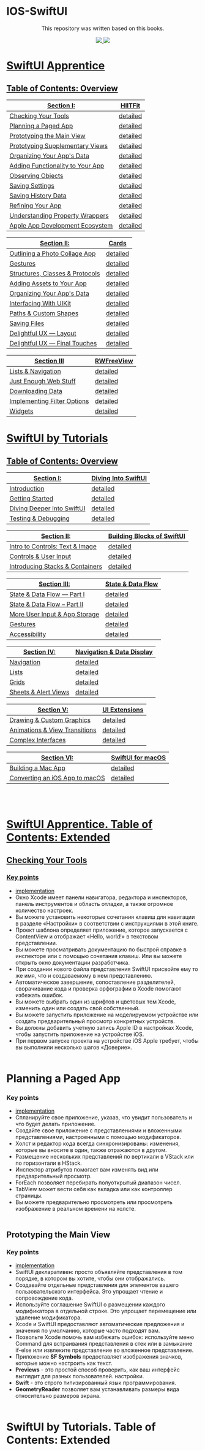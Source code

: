 # IOS-SwiftUI

<p align='center'>
This repository was written based on this books.
<p align='center'>
</p>

<p align='center'>
  
<a href="https://www.raywenderlich.com/books/swiftui-apprentice" target="_blank">
<img src="https://img.shields.io/badge/SwiftUI Apprentice-yellow"/>
  
<a href="https://www.raywenderlich.com/books/swiftui-by-tutorials" target="_blank">
<img src="https://img.shields.io/badge/SwiftUI by Tutorials-yellowgreen"/>
  
<p align='center'>
</p>

# SwiftUI Apprentice
## Table of Contents: Overview
| Section I: | HIITFit | 
| ------------- | ------------- | 
| Checking Your Tools | [detailed](https://github.com/egorskikh/IOS-SwiftUI#checking-your-tools) | 
| Planning a Paged App | [detailed](https://github.com/egorskikh/IOS-SwiftUI#planning-a-paged-app) |
| Prototyping the Main View | [detailed](https://github.com/egorskikh/IOS-SwiftUI#prototyping-the-main-view) | 
| Prototyping Supplementary Views  | [detailed](-) |
| Organizing Your App's Data | [detailed](-) | 
| Adding Functionality to Your App | [detailed](-) |
| Observing Objects  | [detailed](-) | 
| Saving Settings | [detailed](-) |
| Saving History Data | [detailed](-) | 
| Refining Your App | [detailed](-) |
| Understanding Property Wrappers | [detailed](-) | 
| Apple App Development Ecosystem | [detailed](-) |
  
| Section II: | Cards | 
| ------------- | ------------- | 
| Outlining a Photo Collage App | [detailed](-) | 
| Gestures | [detailed](-) |
| Structures, Classes & Protocols | [detailed](-) | 
| Adding Assets to Your App  | [detailed](-) |
| Organizing Your App's Data | [detailed](-) | 
| Interfacing With UIKit | [detailed](-) |
| Paths & Custom Shapes | [detailed](-) | 
| Saving Files | [detailed](-) |
| Delightful UX — Layout | [detailed](-) | 
| Delightful UX — Final Touches | [detailed](-) |

| Section III | RWFreeView | 
| ------------- | ------------- | 
| Lists & Navigation | [detailed](-) | 
| Just Enough Web Stuff | [detailed](-) |
| Downloading Data | [detailed](-) | 
| Implementing Filter Options | [detailed](-) |
| Widgets | [detailed](-) | 
  
  
  
# SwiftUI by Tutorials
## Table of Contents: Overview

| Section I: | Diving Into SwiftUI | 
| ------------- | ------------- | 
| Introduction | [detailed](-) | 
| Getting Started | [detailed](-) |
| Diving Deeper Into SwiftUI | [detailed](-) | 
| Testing & Debugging | [detailed](-) |

| Section II: | Building Blocks of SwiftUI | 
| ------------- | ------------- | 
| Intro to Controls: Text & Image | [detailed](-) | 
| Controls & User Input | [detailed](-) |
| Introducing Stacks & Containers | [detailed](-) | 

| Section III: | State & Data Flow | 
| ------------- | ------------- | 
| State & Data Flow — Part I | [detailed](-) | 
| State & Data Flow – Part II | [detailed](-) |
| More User Input & App Storage | [detailed](-) | 
| Gestures | [detailed](-) |
| Accessibility | [detailed](-) | 
  
| Section IV: | Navigation & Data Display | 
| ------------- | ------------- | 
| Navigation | [detailed](-) | 
| Lists | [detailed](-) |
| Grids| [detailed](-) | 
| Sheets & Alert Views | [detailed](-) |

| Section V: | UI Extensions | 
| ------------- | ------------- | 
| Drawing & Custom Graphics | [detailed](-) | 
| Animations & View Transitions | [detailed](-) |
| Complex Interfaces | [detailed](-) |

| Section VI: | SwiftUI for macOS | 
| ------------- | ------------- | 
| Building a Mac App | [detailed](-) | 
| Converting an iOS App to macOS | [detailed](-) |

<br> </br>

# SwiftUI Apprentice. Table of Contents: Extended
## **Checking Your Tools**
### Key points
- [implementation](https://github.com/egorskikh/IOS-SwiftUI/tree/main/Section%201.%20HIITFit/01-checking-your-tools)
- Окно Xcode имеет панели навигатора, редактора и инспекторов, панель инструментов и область отладки, а также огромное количество настроек.
- Вы можете установить некоторые сочетания клавиш для навигации в разделе «Настройки» в соответствии с инструкциями в этой книге.
- Проект шаблона определяет приложение, которое запускается с ContentView и отображает «Hello, world!» в текстовом представлении.
- Вы можете просматривать документацию по быстрой справке в инспекторе или с помощью сочетания клавиш. Или вы можете открыть окно документации разработчика.
- При создании нового файла представления SwiftUI присвойте ему то же имя, что и создаваемому в нем представлению.
- Автоматическое завершение, сопоставление разделителей, сворачивание кода и проверка орфографии в Xcode помогают избежать ошибок.
- Вы можете выбрать один из шрифтов и цветовых тем Xcode, изменить один или создать свой собственный.
- Вы можете запустить приложение на моделируемом устройстве или создать предварительный просмотр конкретных устройств.
- Вы должны добавить учетную запись Apple ID в настройках Xcode, чтобы запустить приложение на устройстве iOS.
- При первом запуске проекта на устройстве iOS Apple требует, чтобы вы выполнили несколько шагов «Доверие».
<br> </br>

# Planning a Paged App
### Key points
- [implementation](https://github.com/egorskikh/IOS-SwiftUI/tree/main/Section%201.%20HIITFit/02-planning-a-paged-app/HIITFit)
- Спланируйте свое приложение, указав, что увидит пользователь и что будет делать приложение.
- Создайте свое приложение с представлениями и вложенными представлениями, настроенными с помощью модификаторов.
- Холст и редактор кода всегда синхронизированы: изменения, которые вы вносите в один, также отражаются в другом.
- Размещение нескольких представлений по вертикали в VStack или по горизонтали в HStack.
- Инспектор атрибутов помогает вам изменять вид или предварительный просмотр.
- ForEach позволяет перебирать полуоткрытый диапазон чисел.
- TabView может вести себя как вкладка или как контроллер страницы.
- Вы можете предварительно просмотреть или просмотреть изображение в реальном времени на холсте.
<br> </br>

## Prototyping the Main View
### Key points
- [implementation](https://github.com/egorskikh/IOS-SwiftUI/tree/main/Section%201.%20HIITFit/03-prototyping-main-view/HIITFit)
- SwiftUI декларативен: просто объявляйте представления в том порядке, в котором вы хотите, чтобы они отображались.
- Создавайте отдельные представления для элементов вашего пользовательского интерфейса. Это упрощает чтение и сопровождение кода.
- Используйте соглашение SwiftUI о размещении каждого модификатора в отдельной строке. Это упрощает перемещение или удаление модификатора.
- Xcode и SwiftUI предоставляют автоматические предложения и значения по умолчанию, которые часто подходят вам.
- Позвольте Xcode помочь вам избежать ошибок: используйте меню Command для встраивания представления в стек или в замыкание if-else или извлеките представление во вложенное представление.
- Приложение **SF Symbols** предоставляет изображения значков, которые можно настроить как текст.
- **Previews** - это простой способ проверить, как ваш интерфейс выглядит для разных пользователей.
настройки.
- **Swift** - это строго типизированный язык программирования.
- **GeometryReader** позволяет вам устанавливать размеры вида относительно размеров экрана.
<br> </br>

# SwiftUI by Tutorials. Table of Contents: Extended
